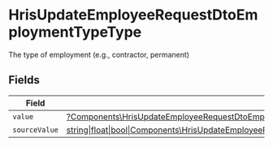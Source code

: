# HrisUpdateEmployeeRequestDtoEmploymentTypeType

The type of employment (e.g., contractor, permanent)


## Fields

| Field                                                                                                                                                                                      | Type                                                                                                                                                                                       | Required                                                                                                                                                                                   | Description                                                                                                                                                                                |
| ------------------------------------------------------------------------------------------------------------------------------------------------------------------------------------------ | ------------------------------------------------------------------------------------------------------------------------------------------------------------------------------------------ | ------------------------------------------------------------------------------------------------------------------------------------------------------------------------------------------ | ------------------------------------------------------------------------------------------------------------------------------------------------------------------------------------------ |
| `value`                                                                                                                                                                                    | [?Components\HrisUpdateEmployeeRequestDtoEmploymentTypeTypeValue](../../Models/Components/HrisUpdateEmployeeRequestDtoEmploymentTypeTypeValue.md)                                          | :heavy_minus_sign:                                                                                                                                                                         | N/A                                                                                                                                                                                        |
| `sourceValue`                                                                                                                                                                              | [string\|float\|bool\|Components\HrisUpdateEmployeeRequestDtoSourceValueEmploymentTypeType4\|array\|null](../../Models/Components/HrisUpdateEmployeeRequestDtoEmploymentTypeTypeSourceValue.md) | :heavy_minus_sign:                                                                                                                                                                         | N/A                                                                                                                                                                                        |